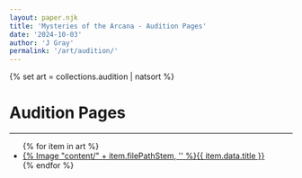 ```yaml
---
layout: paper.njk
title: 'Mysteries of the Arcana - Audition Pages'
date: '2024-10-03'
author: 'J Gray'
permalink: '/art/audition/'
---
```


{% set art = collections.audition | natsort %}

<div class="gallery">
<h1>Audition Pages</h1>
<hr />
<ul class="gallery-images">
{% for item in art %}
    <li><a href="{{ item.filePathStem }}">{% Image "content/" + item.filePathStem, '' %}<span>{{ item.data.title }}</span></a></li>
{% endfor %}
</ul>
</div>